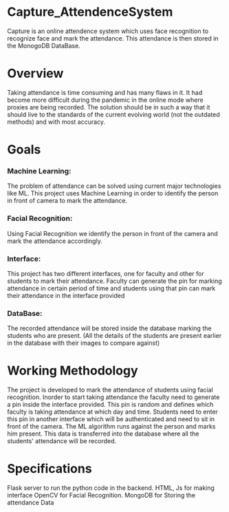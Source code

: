 # Capture_AttendenceSystem
Capture is an online attendence system which uses face recognition to recognize face and mark the attendance. This attendance is then stored in the MonogoDB DataBase.

# Overview 
Taking attendance is time consuming and has many flaws in it. It had become more difficult during the pandemic in the online mode where proxies are being recorded. 
The solution should be in such a way that it should live to the standards of the current evolving world (not the outdated methods) and with most accuracy.

# Goals 
### Machine Learning: 
The problem of attendance can be solved using current major technologies like ML. This project uses Machine Learning in order to identify the person in front of camera to mark the attendance.

### Facial Recognition:
Using Facial Recognition we identify the person in front of the camera and mark the attendance accordingly.

### Interface: 
This project has two different interfaces, one for faculty and other for students to mark their attendance. Faculty can generate the pin for marking attendance in certain period of time and students using that pin can mark their attendance in the interface provided

### DataBase: 
The recorded attendance will be stored inside the database marking the students who are present. (All the details of the students are present earlier in the database with their images to compare against)

# Working Methodology
The project is developed to mark the attendance of students using facial recognition. Inorder to start taking attendance the faculty need to generate a pin inside the interface provided. This pin is random and defines which faculty is taking attendance at which day and time. Students need to enter this pin in another interface which will be authenticated and need to sit in front of the camera. The ML algorithm runs against the person and marks him present. This data is transferred into the database where all the students' attendance will be recorded.

# Specifications 

Flask server to run the python code in the backend. 
HTML, Js for making interface
OpenCV for Facial Recognition.
MongoDB for Storing the attendance Data
